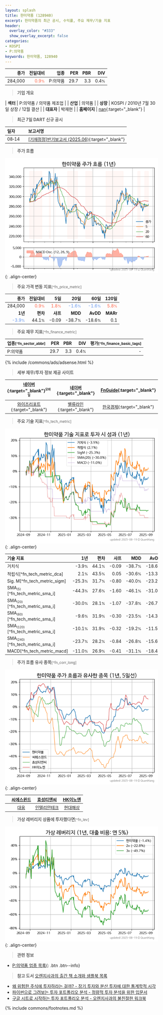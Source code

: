 ```yaml
---
layout: splash
title: 한미약품 (128940)
excerpt: 한미약품의 최근 공시, 수익률, 주요 재무/기술 지표
header:
  overlay_color: "#333"
  show_overlay_excerpt: false
categories:
- KOSPI
- P:의약품
keywords: 한미약품, 128940
---
```


| **종가** | **전일대비** | **업종** | **PER** | **PBR** | **DIV** |
| -------: | -----------: | -------: | ------: | ------: | ------: |
| 284,000 | <span style="color: tomato">0.9<small>%</small></span> | P:의약품 | 29.7 | 3.3 | 0.4<small>%</small> |

<!-- more -->


> **기업 개요**<a id="company"></a>

| <span style="white-space:nowrap;">**섹터**</span> | P:의약품 / 의약품 제조업 |
| <span style="white-space:nowrap;">**산업**</span> | 의약품 |
| <span style="white-space:nowrap;">**상장**</span> | KOSPI / 2010년 7월 30일 상장 / 12월 결산 |
| <span style="white-space:nowrap;">**대표자**</span> | 박재현 |
| <span style="white-space:nowrap;">**홈페이지**</span> | [nan](nan){:target="_blank"} |


> **최근 7일 DART 신규 공시**<a id="dart"></a>

| **일자** |      | **보고서명** |
| :------- | :--- | :----------- |
| 08&#x2011;14 | | [[기재정정]반기보고서 (2025.06)](https://dart.fss.or.kr/dsaf001/main.do?rcpNo=20250814004340){:target="_blank"} |


> **주가 흐름**<a id="price"></a>

![128940](/stock/images/128940.png){: .align-center}


> **주요 가격 변동 지표**<small>[^fn_price_metric]</small>

| **종가** | **전일대비** | **5일** | **20일** | **60일** | **120일** |
| -------: | -----------: | ------: | -------: | -------: | --------: |
| 284,000 | <span style="color: tomato">0.9<small>%</small></span> | <span style="color: tomato">1.8<small>%</small></span> | <span style="color: cornflowerblue">-1.6<small>%</small></span> | <span style="color: cornflowerblue">-1.6<small>%</small></span> | <span style="color: tomato">5.8<small>%</small></span> |
| **1년** | **편차** | **샤프** | **MDD** | **AvDD** | **MARr** |
| <span style="color: cornflowerblue">-3.9<small>%</small></span> | 44.1<small>%</small> | -0.09 | -38.7<small>%</small> | -18.6<small>%</small> | 0.1 |


> **주요 재무 지표**<small>[^fn_finance_metric]</small>

| **업종**<small>[^fn_sector_abbr]</small> | **PER** | **PBR** | **DIV** | **평가**<small>[^fn_finance_basic_tags]</small> |
| :--------------------------------------- | ------: | ------: | ------: | ----------------------------------------------: |
| P:의약품 | 29.7 | 3.3 | 0.4<small>%</small> | - |



{% include /commons/ads/adsense.html %}

> **세부 재무/투자 정보 제공 사이트**

| [네이버](https://m.stock.naver.com/domestic/stock/128940/finance/summary){:target="_blank"}<sup><small>모바일</small></sup> | [네이버](https://finance.naver.com/item/coinfo.naver?code=128940){:target="_blank"} | [FnGuide](https://comp.fnguide.com/SVO2/ASP/SVD_Invest.asp?gicode=A128940&MenuYn=Y){:target="_blank"} |
| :---: | :---: | :---: |
| [와이즈리포트](https://comp.wisereport.co.kr/company/c1040001.aspx?cmp_cd=128940){:target="_blank"} | [밸류라인](https://www.valueline.co.kr/finance/summary/128940){:target="_blank"} | [한국경제](https://markets.hankyung.com/stock/128940/financial-summary){:target="_blank"} |


> **주요 기술 지표**<small>[^fn_tech_metric]</small>


![128940](/stock/images/128940_tech.png){: .align-center}

| **기술 지표** | **1년** | **편차** | **샤프** | **MDD** | **AvDD** |
| :------------ | ------: | -----------: | -------: | ------: | -------: |
| 거치식 | -3.9<small>%</small> | 44.1<small>%</small> | -0.09 | -38.7<small>%</small> | -18.6<small>%</small> |
| 적립식[^fn_tech_metric_dca] | 2.1<small>%</small> | 43.5<small>%</small> | 0.05 | -30.6<small>%</small> | -13.3<small>%</small> |
| Sig. M[^fn_tech_metric_sigm] | -25.3<small>%</small> | 31.7<small>%</small> | -0.80 | -40.0<small>%</small> | -23.2<small>%</small> |
| SMA<small><sub>(5)</sub></small>[^fn_tech_metric_sma_i] | -44.3<small>%</small> | 27.6<small>%</small> | -1.60 | -46.1<small>%</small> | -31.0<small>%</small> |
| SMA<small><sub>(20)</sub></small>[^fn_tech_metric_sma_i] | -30.0<small>%</small> | 28.1<small>%</small> | -1.07 | -37.8<small>%</small> | -26.7<small>%</small> |
| SMA<small><sub>(60)</sub></small>[^fn_tech_metric_sma_i] | -9.6<small>%</small> | 31.9<small>%</small> | -0.30 | -23.5<small>%</small> | -14.3<small>%</small> |
| SMA<small><sub>(120)</sub></small>[^fn_tech_metric_sma_i] | -10.1<small>%</small> | 31.9<small>%</small> | -0.32 | -19.2<small>%</small> | -11.5<small>%</small> |
| SMA<small><sub>(240)</sub></small>[^fn_tech_metric_sma_i] | -23.7<small>%</small> | 28.2<small>%</small> | -0.84 | -26.8<small>%</small> | -15.6<small>%</small> |
| MACD[^fn_tech_metric_macd] | -11.0<small>%</small> | 26.9<small>%</small> | -0.41 | -31.1<small>%</small> | -18.4<small>%</small> |


> **주가 흐름 유사 종목**<a id="corr"></a><small>[^fn_corr_long]</small>

![128940](/stock/images/128940_corr.png){: .align-center}

|       | [씨에스윈드](/112610/) | [효성티앤씨](/298020/) | [HK이노엔](/195940/) |
| :---: | :------------------------------------: | :------------------------------------: | :------------------------------------: |
|       | [대웅](/003090/) | [인텔리안테크](/189300/) | [현대해상](/001450/) |


> **가상 레버리지 상품에 투자했다면**<a id="2x"></a><small>[^fn_lev]</small>

![128940](/stock/images/128940_2x.png){: .align-center}


> **관련 정보**

- [P:의약품 업종 목록](/stats/sector/kospi_업종_의약품_종목/){: .btn .btn--info}

> **참고 도서** [오렌지사과의 출간 책 소개와 샘플북 목록](https://kongdori.tistory.com/691)

- [왜 위험한 주식에 투자하라는 걸까? - 장기 투자와 분산 투자에 대한 통계학적 시각](https://kongdori.tistory.com/421)
- [파이썬으로 그려보는 투자 포트폴리오 분석  - 정량적 투자 분석을 위한 입문서](https://kongdori.tistory.com/643)
- [구글 시트로 시작하는 투자 포트폴리오 분석 - 오렌지사과의 불친절한 워크북](https://kongdori.tistory.com/449)


{% include commons/footnotes.md %}